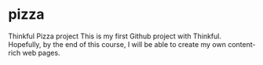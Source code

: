 # pizza
Thinkful Pizza project
This is my first Github project with Thinkful. Hopefully, by the end of this course, I will be able to create my own content-rich web pages.
